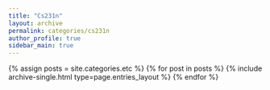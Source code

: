 ```yaml
---
title: "Cs231n"
layout: archive
permalink: categories/cs231n
author_profile: true
sidebar_main: true
---
```



{% assign posts = site.categories.etc %} 
{% for post in posts %} {% include archive-single.html type=page.entries_layout %} {% endfor %}